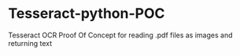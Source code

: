 # Tesseract-python-POC
Tesseract OCR Proof Of Concept for reading .pdf files as images and returning text
